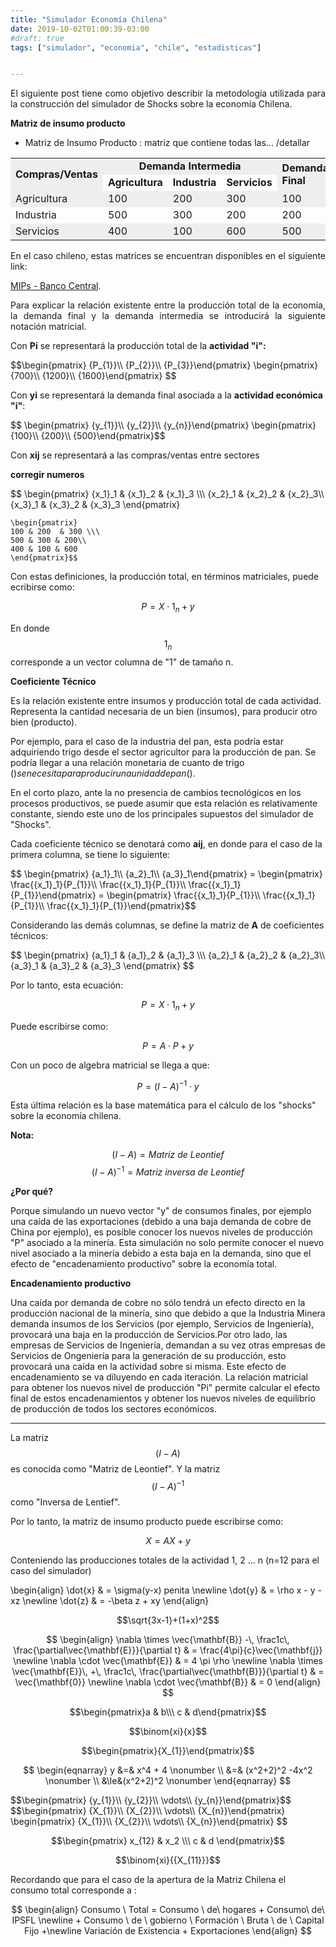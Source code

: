 ```yaml
---
title: "Simulador Economía Chilena"
date: 2019-10-02T01:00:39-03:00
#draft: true
tags: ["simulador", "economia", "chile", "estadisticas"]


---
```


<link rel="stylesheet" href="https://unpkg.com/tachyons@4.10.0/css/tachyons.min.css"/>

<p style="text-align:justify;">
El siguiente post tiene como objetivo describir la metodología
utilizada para la construcción del simulador de Shocks sobre la economía Chilena.
</p>
<!--more-->




<script type="text/javascript" src="https://cdnjs.cloudflare.com/ajax/libs/mathjax/2.7.1/MathJax.js?config=TeX-AMS-MML_HTMLorMML">
</script>


<style>
.zebra-striping tbody tr:nth-child(odd) {
  background: #eee;
}
</style>

<div class="ox-hugo-table zebra-striping sane-table">
<div></div>

**Matriz de insumo producto**

* Matriz de Insumo Producto : matriz que contiene todas las... /detallar 

<div>

<table>
	<tbody>
		<tr>
			<td rowspan="2"><b>Compras/Ventas</b></td>
			<td colspan="3"><b><center>Demanda Intermedia</center></b></td>
			<td rowspan="2"><b>Demanda Final</b></td>
			<td rowspan="2"><b>Producción Bruta</b></td>
		</tr>
		<tr>
			<td><b>Agricultura</b></td>
			<td><b>Industria</b></td>
			<td><b>Servicios</b></td>
		</tr>
		<tr>
			<td>Agricultura</td>
			<td>100</td>
			<td>200</td>
			<td>300</td>
			<td>100</td>
			<td>700</td>
		</tr>
		<tr>
			<td>Industria</td>
			<td>500</td>
			<td>300</td>
			<td>200</td>
			<td>200</td>
			<td>1200</td>
		</tr>
		<tr>
			<td>Servicios</td>
			<td>400</td>
			<td>100</td>
			<td>600</td>
			<td>500</td>
			<td>1600</td>
		</tr>
	</tbody>
</table>

</div>


<p style="text-align:justify;">
En el caso chileno, estas matrices se encuentran disponibles en el siguiente link:

</p>


[MIPs - Banco Central](https://si3.bcentral.cl/estadisticas/Principal1/Informes/anuarioCCNN/index_anuario_CCNN_2018.html?chapterIdx=-1&curSubCat=-1 "Title").

<p style="text-align:justify;">
Para explicar la relación existente entre la producción total de la economía, la demanda final y la demanda intermedia se introducirá la siguiente notación matricial.

</p>


<p style="text-align:justify;">

Con <b>Pi</b> se representará la producción total de la <b>actividad "i":</b>

</p>

<div>$$\begin{pmatrix}
	{P_{1}}\\
	{P_{2}}\\
	{P_{3}}\end{pmatrix}
	\begin{pmatrix}
	{700}\\
	{1200}\\
	{1600}\end{pmatrix}
	$$
</div>


<p style="text-align:justify;">

Con **yi** se representará la demanda final asociada a la **actividad económica "i"**:

</p>



<div>$$
	\begin{pmatrix}
	{y_{1}}\\
	{y_{2}}\\
	{y_{n}}\end{pmatrix}
	\begin{pmatrix}
	{100}\\
	{200}\\
	{500}\end{pmatrix}$$
</div>

Con **xij** se representará a las compras/ventas entre sectores

**corregir numeros**

<div>$$
	\begin{pmatrix}
    {x_1}_1 & {x_1}_2  & {x_1}_3 \\\ 
    {x_2}_1 & {x_2}_2 & {x_2}_3\\
    {x_3}_1 & {x_3}_2 & {x_3}_3 
    \end{pmatrix}

    \begin{pmatrix}
    100 & 200  & 300 \\\ 
    500 & 300 & 200\\
    400 & 100 & 600 
    \end{pmatrix}$$
</div>

Con estas definiciones, la producción total, en términos matriciales, puede ecribirse como:

$$P = X \cdot 1_{n}  + y $$

En donde $$1_{n}$$ corresponde a un vector columna de "1" de tamaño n.


**Coeficiente Técnico**

<p style="text-align:justify;">

Es la relación existente entre insumos y producción total de cada actividad. Representa la cantidad necesaria de un bien (insumos), para producir otro bien (producto). 

Por ejemplo, para el caso de la industria del pan, esta podría estar adquiriendo trigo desde el sector agricultor para la producción de pan. Se podría llegar a una relación monetaria de cuanto de trigo ($) se necesita para producir una unidad de pan($).

En el corto plazo, ante la no presencia de cambios tecnológicos en los procesos productivos, se puede asumir que esta relación es relativamente constante, siendo este uno de los principales supuestos del simulador de "Shocks".

Cada coeficiente técnico se denotará como <b>aij</b>, en donde para el caso de la primera columna, se tiene lo siguiente:

</p>

<div>$$
	\begin{pmatrix}
	{a_1}_1\\
	{a_2}_1\\
	{a_3}_1\end{pmatrix}
	=
	\begin{pmatrix}
	\frac{{x_1}_1}{P_{1}}\\
	\frac{{x_1}_1}{P_{1}}\\
	\frac{{x_1}_1}{P_{1}}\end{pmatrix}
	=
	\begin{pmatrix}
	\frac{{x_1}_1}{P_{1}}\\
	\frac{{x_1}_1}{P_{1}}\\
	\frac{{x_1}_1}{P_{1}}\end{pmatrix}$$
</div>




<p style="text-align:justify;">

Considerando las demás columnas, se define la matriz de <b>A</b> de coeficientes técnicos:

</p>


<div>$$
	\begin{pmatrix}
    {a_1}_1 & {a_1}_2  & {a_1}_3 \\\ 
    {a_2}_1 & {a_2}_2 & {a_2}_3\\
    {a_3}_1 & {a_3}_2 & {a_3}_3 
    \end{pmatrix}
$$
</div>





Por lo tanto, esta ecuación:


$$P = X \cdot 1_{n}  + y  $$

Puede escribirse como:

$$P = A \cdot P  + y $$

Con un poco de algebra matricial se llega a que:


$$P = (I-A)^{-1} \cdot y $$

Esta última relación es la base matemática para el cálculo de los "shocks" sobre la economía chilena.

**Nota:**

$$ (I-A) = Matriz \ de \ Leontief $$
$$ (I-A)^{-1} = Matriz \ inversa \ de \ Leontief $$

**¿Por qué?**

<p style="text-align:justify;">

Porque simulando un nuevo vector "y" de consumos finales, por ejemplo una caída de las exportaciones (debido a una baja demanda de cobre de China por ejemplo), es posible conocer los nuevos niveles de producción "P" asociado a la minería. Esta simulación no solo permite conocer el nuevo nivel asociado a la minería debido a esta baja en la demanda, sino que el efecto de "encadenamiento productivo" sobre la economía total.

</p>


**Encadenamiento productivo**

<p style="text-align:justify;">



Una caída por demanda de cobre no sólo tendrá un efecto directo en la producción nacional de la minería, sino que debido a que la Industria Minera demanda insumos de los Servicios (por ejemplo, Servicios de Ingeniería), provocará una baja en la producción de Servicios.Por otro lado, las empresas de Servicios de Ingeniería, demandan a su vez otras empresas de Servicios de Ongeniería para la generación de su producción, esto provocará una caída en la actividad sobre si misma. Este efecto de encadenamiento se va diluyendo en cada iteración. La relación matricial para obtener los nuevos nivel de producción "Pi" permite calcular el efecto final de estos encadenamientos y obtener los nuevos niveles de equilibrio de producción de todos los sectores económicos.
</p>



----------------------------



La matriz $$(I-A)$$ es conocida como "Matriz de Leontief".
Y la matriz $$(I-A)^{-1}$$ como "Inversa de Lentief".


















Por lo tanto, la matriz de insumo producto puede escribirse como:

$$X = AX + y $$

Conteniendo las producciones totales de la actividad 1, 2 ... n (n=12 para el caso del simulador)








\begin{align}
\dot{x} & = \sigma(y-x) penita \newline
\dot{y} & = \rho x - y - xz \newline
\dot{z} & = -\beta z + xy
\end{align}


$$\sqrt{3x-1}+(1+x)^2$$


$$
\begin{align}
  \nabla \times \vec{\mathbf{B}} -\, \frac1c\, \frac{\partial\vec{\mathbf{E}}}{\partial t} & = \frac{4\pi}{c}\vec{\mathbf{j}} \newline
  \nabla \cdot \vec{\mathbf{E}} & = 4 \pi \rho \newline
  \nabla \times \vec{\mathbf{E}}\, +\, \frac1c\, \frac{\partial\vec{\mathbf{B}}}{\partial t} & = \vec{\mathbf{0}} \newline
  \nabla \cdot \vec{\mathbf{B}} & = 0
\end{align}
$$



$$\begin{pmatrix}a & b\\\ c & d\end{pmatrix}$$

$$\binom{xi}{x}$$





$$\begin{pmatrix}{X_{1}}\end{pmatrix}$$


$$
\begin{eqnarray} 
y &=& x^4 + 4      \nonumber \\
  &=& (x^2+2)^2 -4x^2 \nonumber \\
  &\le&(x^2+2)^2    \nonumber
\end{eqnarray} 
$$


<div>$$\begin{pmatrix}
	{y_{1}}\\
	{y_{2}}\\
	\vdots\\
	{y_{n}}\end{pmatrix}$$
</div>



<div>$$\begin{pmatrix}
	{X_{1}}\\
	{X_{2}}\\
	\vdots\\
	{X_{n}}\end{pmatrix}
	\begin{pmatrix}
	{X_{1}}\\
	{X_{2}}\\
	\vdots\\
	{X_{n}}\end{pmatrix}
	$$
</div>


$$\begin{pmatrix} x_{12} & x_2 \\\ 
c & d
\end{pmatrix}$$

$$\binom{xi}{{X_{11}}}$$



Recordando que para el caso de la apertura de la Matriz Chilena el consumo total corresponde a :



$$
	\begin{align}
	Consumo \ Total = Consumo \ de\ hogares + Consumo\ de\ IPSFL  \newline + 
	Consumo \ de \ gobierno \ Formación \ Bruta \ de \ Capital Fijo +\newline  
	Variación de Existencia + Exportaciones
	\end{align}
$$
